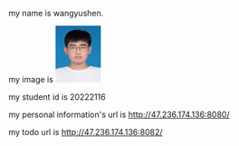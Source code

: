 my name is wangyushen.




my image is <img  width="80" height="100" src="https://raw.githubusercontent.com/kikikoi/nmu2024_students/main/docs/assets/20222116.png">



my student id is 20222116


my personal information's url is http://47.236.174.136:8080/




my todo url is http://47.236.174.136:8082/

